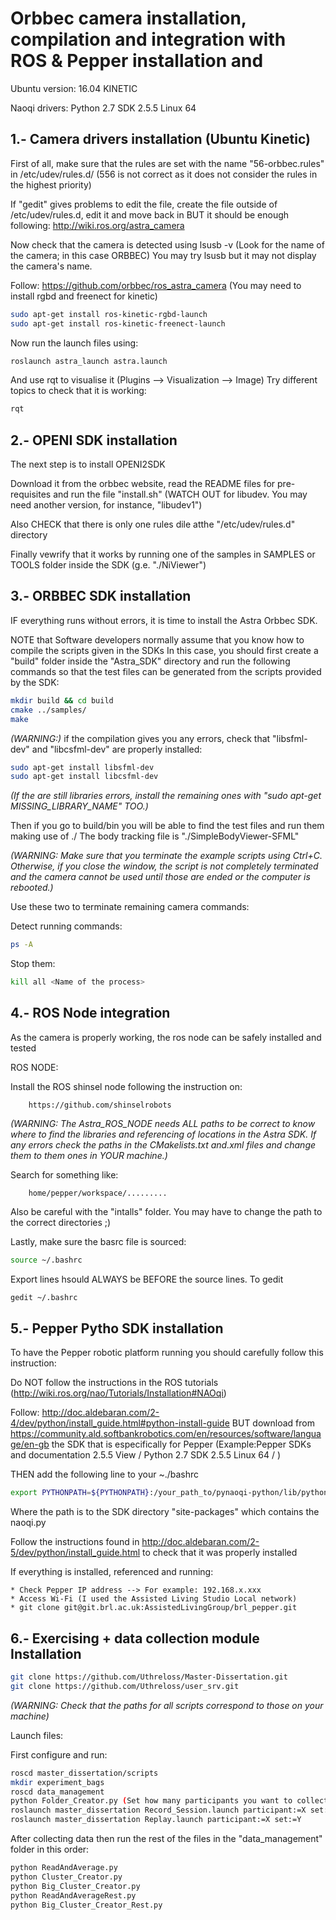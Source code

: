 # Orbbec camera installation, compilation and integration with ROS & Pepper installation and
Ubuntu version: 16.04 KINETIC

Naoqi drivers: Python 2.7 SDK 2.5.5 Linux 64

## 1.- Camera drivers installation (Ubuntu Kinetic)

First of all, make sure that the rules are set with the name "56-orbbec.rules" in /etc/udev/rules.d/ (556 is not correct as it does not consider the rules in the highest priority)

If "gedit" gives problems to edit the file, create the file outside of /etc/udev/rules.d, edit it and move back in BUT it should be enough following: http://wiki.ros.org/astra_camera

Now check that the camera is detected using lsusb -v (Look for the name of the camera; in this case ORBBEC) You may try lsusb but it may not display the camera's name.

Follow: https://github.com/orbbec/ros_astra_camera (You may need to install rgbd and freenect for kinetic)
```bash
sudo apt-get install ros-kinetic-rgbd-launch
sudo apt-get install ros-kinetic-freenect-launch
```
Now run the launch files using:
```bash
roslaunch astra_launch astra.launch
```
And use rqt to visualise it (Plugins --> Visualization --> Image) Try different topics to check that it is working:
```bash
rqt
```
## 2.- OPENI SDK installation

The next step is to install OPENI2SDK

Download it from the orbbec website, read the README files for pre-requisites and run the file "install.sh" (WATCH OUT for libudev. You may need another version, for instance, "libudev1")

Also CHECK that there is only one rules dile atthe "/etc/udev/rules.d" directory

Finally vewrify that it works by running one of the samples in SAMPLES or TOOLS folder inside the SDK (g.e. "./NiViewer")

## 3.- ORBBEC SDK installation

IF everything runs without errors, it is time to install the Astra Orbbec SDK.

NOTE that Software developers normally assume that you know how to compile the scripts given in the SDKs
In this case, you should first create a "build" folder inside the "Astra_SDK" directory and run the following commands so that the test files can be generated from the scripts provided by the SDK:

```bash
mkdir build && cd build
cmake ../samples/
make
```
 *(WARNING:)* if the compilation gives you any errors, check that "libsfml-dev" and "libcsfml-dev" are properly installed:

```bash
sudo apt-get install libsfml-dev
sudo apt-get install libcsfml-dev
```
*(If the are still libraries errors, install the remaining ones with "sudo apt-get MISSING_LIBRARY_NAME" TOO.)*

Then if you go to build/bin you will be able to find the test files and run them making use of ./<the file you want to run>
    The body tracking file is "./SimpleBodyViewer-SFML"

*(WARNING: Make sure that you terminate the example scripts using Ctrl+C. Otherwise, if you close the window, the script is not completely terminated and the camera cannot be used until those are ended or the computer is rebooted.)*

Use these two to terminate remaining camera commands:

Detect running commands:

```bash
ps -A
```
        
Stop them:

```bash
kill all <Name of the process>
```
        
## 4.- ROS Node integration

As the camera is properly working, the ros node can be safely installed and tested

ROS NODE:

Install the ROS shinsel node following the instruction on:

        https://github.com/shinselrobots


*(WARNING: The Astra_ROS_NODE needs ALL paths to be correct to know where to find the libraries and referencing of locations in the Astra SDK. If any errors check the paths in the CMakelists.txt and.xml files and change them to them ones in YOUR machine.)*

Search for something like:

        home/pepper/workspace/.........

Also be careful with the "intalls" folder. You may have to change the path to the correct directories ;)

Lastly, make sure the basrc file is sourced:

```bash
source ~/.bashrc
```

Export lines hsould ALWAYS be BEFORE the source lines. To gedit

```bash
gedit ~/.bashrc
```
## 5.- Pepper Pytho SDK installation

To have the Pepper robotic platform running you should carefully follow this instruction:


Do NOT follow the instructions in the ROS tutorials (http://wiki.ros.org/nao/Tutorials/Installation#NAOqi)

Follow: http://doc.aldebaran.com/2-4/dev/python/install_guide.html#python-install-guide
  BUT download from https://community.ald.softbankrobotics.com/en/resources/software/language/en-gb
  the SDK that is especifically for Pepper (Example:Pepper SDKs and documentation 2.5.5 View / Python 2.7 SDK 2.5.5 Linux 64 / )

THEN add the following line to your ~./bashrc
```bash
export PYTHONPATH=${PYTHONPATH}:/your_path_to/pynaoqi-python/lib/python2.7/site-packages
```
Where the path is to the SDK directory "site-packages" which contains the naoqi.py

Follow the instructions found in http://doc.aldebaran.com/2-5/dev/python/install_guide.html to check that it was properly installed

If everything is installed, referenced and running:

    * Check Pepper IP address --> For example: 192.168.x.xxx
    * Access Wi-Fi (I used the Assisted Living Studio Local network)
    * git clone git@git.brl.ac.uk:AssistedLivingGroup/brl_pepper.git

## 6.- Exercising + data collection module Installation

```bash
git clone https://github.com/Uthreloss/Master-Dissertation.git
git clone https://github.com/Uthreloss/user_srv.git
```

*(WARNING: Check that the paths for all scripts correspond to those on your machine)*

Launch files:

First configure and run:

```bash
roscd master_dissertation/scripts
mkdir experiment_bags
roscd data_management
python Folder_Creator.py (Set how many participants you want to collect data from and the sets to be be created)
roslaunch master_dissertation Record_Session.launch participant:=X set:=Y mode:=Z (Modes "e" = engaging // "ne" = not engaging)
roslaunch master_dissertation Replay.launch participant:=X set:=Y
```
After collecting data then run the rest of the files in the "data_management" folder in this order:
```bash
python ReadAndAverage.py
python Cluster_Creator.py
python Big_Cluster_Creator.py
python ReadAndAverageRest.py
python Big_Cluster_Creator_Rest.py
```
